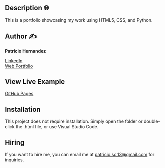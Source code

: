 ## Description 🌐

This is a portfolio showcasing my work using HTML5, CSS, and Python.

## Author ✍️
**Patricio Hernandez**

[LinkedIn](https://www.linkedin.com/in/patricio-sleeping-forest/)  
[Web Portfolio](https://midominio.es/)

## View Live Example
[GitHub Pages](ENLACEGITHUBPAGES)

## Installation
This project does not require installation. Simply open the folder or double-click the .html file, or use Visual Studio Code.

## Hiring
If you want to hire me, you can email me at [patricio.sc.13@gmail.com](mailto:patricio.sc.13@gmail.com) for inquiries.
